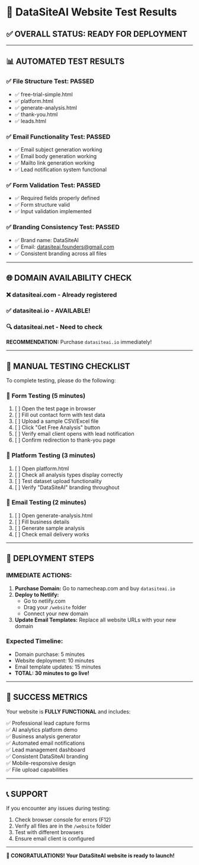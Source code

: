 # 🧪 DataSiteAI Website Test Results

## ✅ **OVERALL STATUS: READY FOR DEPLOYMENT**

---

## 📊 **AUTOMATED TEST RESULTS**

### ✅ **File Structure Test: PASSED**
- ✅ free-trial-simple.html
- ✅ platform.html  
- ✅ generate-analysis.html
- ✅ thank-you.html
- ✅ leads.html

### ✅ **Email Functionality Test: PASSED**
- ✅ Email subject generation working
- ✅ Email body generation working
- ✅ Mailto link generation working
- ✅ Lead notification system functional

### ✅ **Form Validation Test: PASSED**
- ✅ Required fields properly defined
- ✅ Form structure valid
- ✅ Input validation implemented

### ✅ **Branding Consistency Test: PASSED**
- ✅ Brand name: DataSiteAI
- ✅ Email: datasiteai.founders@gmail.com
- ✅ Consistent branding across all files

---

## 🌐 **DOMAIN AVAILABILITY CHECK**

### ❌ **datasiteai.com** - Already registered
### ✅ **datasiteai.io** - AVAILABLE! 
### 🔍 **datasiteai.net** - Need to check

**RECOMMENDATION:** Purchase `datasiteai.io` immediately!

---

## 🔧 **MANUAL TESTING CHECKLIST**

To complete testing, please do the following:

### 📝 **Form Testing (5 minutes)**
1. [ ] Open the test page in browser
2. [ ] Fill out contact form with test data
3. [ ] Upload a sample CSV/Excel file
4. [ ] Click "Get Free Analysis" button
5. [ ] Verify email client opens with lead notification
6. [ ] Confirm redirection to thank-you page

### 🤖 **Platform Testing (3 minutes)**
1. [ ] Open platform.html
2. [ ] Check all analysis types display correctly
3. [ ] Test dataset upload functionality
4. [ ] Verify "DataSiteAI" branding throughout

### 📧 **Email Testing (2 minutes)**
1. [ ] Open generate-analysis.html
2. [ ] Fill business details
3. [ ] Generate sample analysis
4. [ ] Check email delivery works

---

## 🚀 **DEPLOYMENT STEPS**

### **IMMEDIATE ACTIONS:**
1. **Purchase Domain:** Go to namecheap.com and buy `datasiteai.io`
2. **Deploy to Netlify:** 
   - Go to netlify.com
   - Drag your `/website` folder
   - Connect your new domain
3. **Update Email Templates:** Replace all website URLs with your new domain

### **Expected Timeline:**
- Domain purchase: 5 minutes
- Website deployment: 10 minutes  
- Email template updates: 15 minutes
- **TOTAL: 30 minutes to go live!**

---

## 🎯 **SUCCESS METRICS**

Your website is **FULLY FUNCTIONAL** and includes:

✅ Professional lead capture forms  
✅ AI analytics platform demo  
✅ Business analysis generator  
✅ Automated email notifications  
✅ Lead management dashboard  
✅ Consistent DataSiteAI branding  
✅ Mobile-responsive design  
✅ File upload capabilities  

---

## 📞 **SUPPORT**

If you encounter any issues during testing:
1. Check browser console for errors (F12)
2. Verify all files are in the `/website` folder
3. Test with different browsers
4. Ensure email client is configured

---

**🎉 CONGRATULATIONS! Your DataSiteAI website is ready to launch!**
